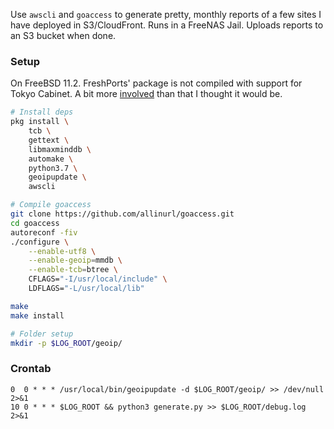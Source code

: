 Use `awscli` and `goaccess` to generate pretty, monthly reports of a few sites I have deployed in S3/CloudFront. Runs in a FreeNAS Jail. Uploads reports to an S3 bucket when done.

### Setup

On FreeBSD 11.2. FreshPorts' package is not compiled with support for Tokyo Cabinet. A bit more [involved](https://github.com/allinurl/goaccess/issues/1467) than that I thought it would be.

```bash
# Install deps
pkg install \
    tcb \
    gettext \
    libmaxminddb \
    automake \
    python3.7 \
    geoipupdate \
    awscli

# Compile goaccess
git clone https://github.com/allinurl/goaccess.git
cd goaccess
autoreconf -fiv
./configure \
    --enable-utf8 \
    --enable-geoip=mmdb \
    --enable-tcb=btree \
    CFLAGS="-I/usr/local/include" \
    LDFLAGS="-L/usr/local/lib"

make
make install

# Folder setup
mkdir -p $LOG_ROOT/geoip/
```

### Crontab

```
0  0 * * * /usr/local/bin/geoipupdate -d $LOG_ROOT/geoip/ >> /dev/null 2>&1
10 0 * * * $LOG_ROOT && python3 generate.py >> $LOG_ROOT/debug.log 2>&1
```
